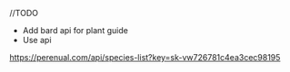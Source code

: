 //TODO

- Add bard api for plant guide
- Use api

https://perenual.com/api/species-list?key=sk-vw726781c4ea3cec98195


